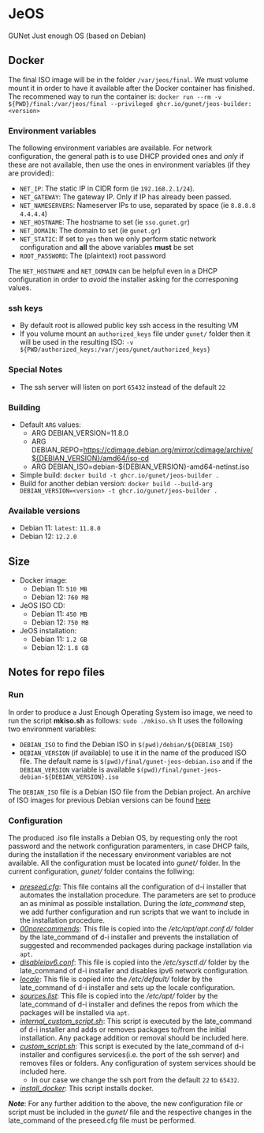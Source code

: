 # JeOS
GUNet Just enough OS (based on Debian)

## Docker
The final ISO image will be in the folder `/var/jeos/final`. We must volume mount it in order to have it available after
the Docker container has finished.
The recommened way to run the container is:
`docker run --rm -v ${PWD}/final:/var/jeos/final --privileged ghcr.io/gunet/jeos-builder:<version>`

### Environment variables
The following environment variables are available. For network configuration, the general path is to use DHCP provided ones and *only* if these are not available, then use the ones in environment variables (if they are provided):
* `NET_IP`: The static IP in CIDR form (ie `192.168.2.1/24`).
* `NET_GATEWAY`: The gateway IP. Only if IP has already been passed.
* `NET_NAMESERVERS`: Nameserver IPs to use, separated by space (ie `8.8.8.8 4.4.4.4`)
* `NET_HOSTNAME`: The hostname to set (ie `sso.gunet.gr`)
* `NET_DOMAIN`: The domain to set (ie `gunet.gr`)
* `NET_STATIC`: If set to `yes` then we only perform static network configuration and **all** the above variables **must** be set
* `ROOT_PASSWORD`: The (plaintext) root password

The `NET_HOSTNAME` and `NET_DOMAIN` can be helpful even in a DHCP configuration in order to *avoid* the installer asking for the corresponing values.

### ssh keys
* By default root is allowed public key ssh access in the resulting VM
* If you volume mount an `authorized_keys` file under `gunet/` folder then it will be used in the resulting ISO: `-v ${PWD/authorized_keys:/var/jeos/gunet/authorized_keys}`

### Special Notes
* The ssh server will listen on port `65432` instead of the default `22`

### Building
* Default `ARG` values:
  - ARG DEBIAN_VERSION=11.8.0
  - ARG DEBIAN_REPO=https://cdimage.debian.org/mirror/cdimage/archive/${DEBIAN_VERSION}/amd64/iso-cd
  - ARG DEBIAN_ISO=debian-${DEBIAN_VERSION}-amd64-netinst.iso
* Simple build: `docker build -t ghcr.io/gunet/jeos-builder .`
* Build for another debian version: `docker build --build-arg DEBIAN_VERSION=<version> -t ghcr.io/gunet/jeos-builder .`

### Available versions
* Debian 11: `latest`: `11.8.0`
* Debian 12: `12.2.0`

## Size
* Docker image:
  - Debian 11: `510 MB`
  - Debian 12: `760 MB`
* JeOS ISO CD:
  - Debian 11: `450 MB`
  - Debian 12: `750 MB`
* JeOS installation:
  - Debian 11: `1.2 GB`
  - Debian 12: `1.8 GB`

## Notes for repo files
### Run
In order to produce a Just Enough Operating System iso image, we need to run the script __mkiso.sh__ as follows:
`sudo ./mkiso.sh`
It uses the following two environment variables:
* `DEBIAN_ISO` to find the Debian ISO in `$(pwd)/debian/${DEBIAN_ISO}`
* `DEBIAN_VERSION` (if available) to use it in the name of the produced ISO file. The default name is `$(pwd)/final/gunet-jeos-debian.iso` and if the `DEBIAN_VERSION` variable is available `$(pwd)/final/gunet-jeos-debian-${DEBIAN_VERSION}.iso`

The `DEBIAN_ISO` file is a Debian ISO file from the Debian project. An archive of ISO images for previous
Debian versions can be found [here](https://cdimage.debian.org/mirror/cdimage/archive/)

### Configuration
The produced .iso file installs a Debian OS, by requesting only the root password and the network configuration paramenters, in case DHCP fails, during the installation if the necessary environment variables are not available. All the configuration must be located into _gunet/_ folder. In the current configuration, _gunet/_ folder contains the follwing:
* <ins>_preseed.cfg_</ins>: This file contains all the configuration of d-i installer that automates the installation procedure. The parameters are set to produce an as minimal as possible installation. During the _late_command_ step, we add further configuration and run scripts that we want to include in the installation procedure.
* <ins>_00norecommends_</ins>: This file is copied into the _/etc/apt/apt.conf.d/_ folder by the late_command of d-i installer and prevents the installation of suggested and recommended packages during package installation via ```apt```.
* <ins>_disableipv6.conf_</ins>: This file is copied into the _/etc/sysctl.d/_ folder by the late_command of d-i installer and disables ipv6 network configuration.
* <ins>_locale_</ins>: This file is copied into the _/etc/default/_ folder by the late_command of d-i installer and sets up the locale configuration.
* <ins>_sources.list_</ins>: This file is copied into the _/etc/apt/_ folder by the late_command of d-i installer and defines the repos from which the packages will be installed via ```apt```.
* <ins>_internal_custom_script.sh_</ins>: This script is executed by the late_command of d-i installer and adds or removes packages to/from the initial installation. Any package addition or removal should be included here.
* <ins>_custom_script.sh_</ins>: This script is executed by the late_command of d-i installer and configures services(i.e. the port of the ssh server) and removes files or folders. Any configuration of system services should be included here.
  - In our case we change the ssh port from the default `22` to `65432`.
* <ins>_install_docker_</ins>: This script installs docker.

***Note***: For any further addition to the above, the new configuration file or script must be included in the _gunet/_ file and the respective changes in the late_command of the preseed.cfg file must be performed.